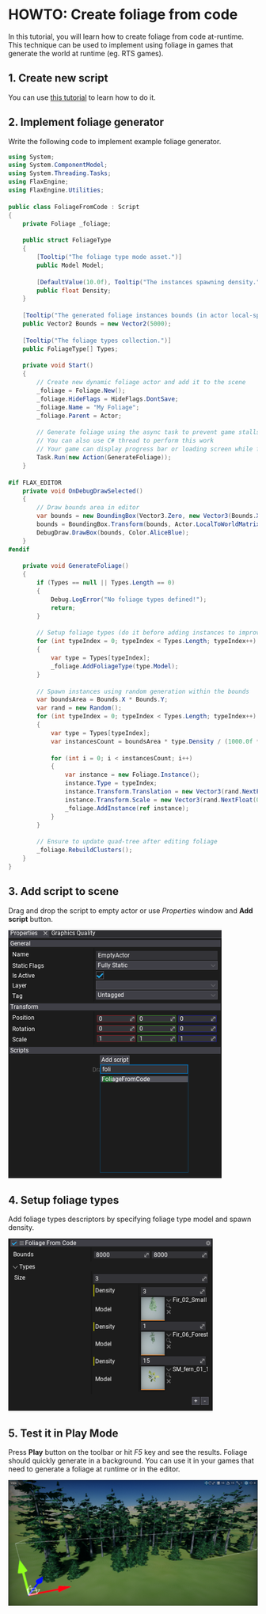 # HOWTO: Create foliage from code

In this tutorial, you will learn how to create foliage from code at-runtime. This technique can be used to implement using foliage in games that generate the world at runtime (eg. RTS games).

## 1. Create new script

You can use [this tutorial](../../scripting/new-script.md) to learn how to do it.

## 2. Implement foliage generator

Write the following code to implement example foliage generator.

```cs
using System;
using System.ComponentModel;
using System.Threading.Tasks;
using FlaxEngine;
using FlaxEngine.Utilities;

public class FoliageFromCode : Script
{
    private Foliage _foliage;

    public struct FoliageType
    {
        [Tooltip("The foliage type mode asset.")]
        public Model Model;

        [DefaultValue(10.0f), Tooltip("The instances spawning density.")]
        public float Density;
    }

    [Tooltip("The generated foliage instances bounds (in actor local-space).")]
    public Vector2 Bounds = new Vector2(5000);

    [Tooltip("The foliage types collection.")]
    public FoliageType[] Types;

    private void Start()
    {
        // Create new dynamic foliage actor and add it to the scene
        _foliage = Foliage.New();
        _foliage.HideFlags = HideFlags.DontSave;
        _foliage.Name = "My Foliage";
        _foliage.Parent = Actor;

        // Generate foliage using the async task to prevent game stalls
        // You can also use C# thread to perform this work
        // Your game can display progress bar or loading screen while foliage is being generated
        Task.Run(new Action(GenerateFoliage));
    }

#if FLAX_EDITOR
    private void OnDebugDrawSelected()
    {
        // Draw bounds area in editor
        var bounds = new BoundingBox(Vector3.Zero, new Vector3(Bounds.X, 1000.0f, Bounds.Y));
        bounds = BoundingBox.Transform(bounds, Actor.LocalToWorldMatrix);
        DebugDraw.DrawBox(bounds, Color.AliceBlue);
    }
#endif

    private void GenerateFoliage()
    {
        if (Types == null || Types.Length == 0)
        {
            Debug.LogError("No foliage types defined!");
            return;
        }

        // Setup foliage types (do it before adding instances to improve performance)
        for (int typeIndex = 0; typeIndex < Types.Length; typeIndex++)
        {
            var type = Types[typeIndex];
            _foliage.AddFoliageType(type.Model);
        }

        // Spawn instances using random generation within the bounds
        var boundsArea = Bounds.X * Bounds.Y;
        var rand = new Random();
        for (int typeIndex = 0; typeIndex < Types.Length; typeIndex++)
        {
            var type = Types[typeIndex];
            var instancesCount = boundsArea * type.Density / (1000.0f * 1000.0f);

            for (int i = 0; i < instancesCount; i++)
            {
                var instance = new Foliage.Instance();
                instance.Type = typeIndex;
                instance.Transform.Translation = new Vector3(rand.NextFloat() * Bounds.X, 0, rand.NextFloat() * Bounds.Y);
                instance.Transform.Scale = new Vector3(rand.NextFloat(0.7f, 1.3f));
                _foliage.AddInstance(ref instance);
            }
        }

        // Ensure to update quad-tree after editing foliage
        _foliage.RebuildClusters();
    }
}
```

## 3. Add script to scene

Drag and drop the script to empty actor or use *Properties* window and **Add script** button.

![Add script](media/add-foliage-generator-script.png)

## 4. Setup foliage types

Add foliage types descriptors by specifying foliage type model and spawn density.

![Edit Foliage Type Properties](media/edit-foliage-types-properties.png)

## 5. Test it in Play Mode

Press **Play** button on the toolbar or hit *F5* key and see the results. Foliage should quickly generate in a background. You can use it in your games that need to generate a foliage at runtime or in the editor.

![Foliage From Code Results](media/generated-foliage.png)
